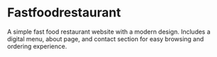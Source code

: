 # Fastfoodrestaurant
A simple fast food restaurant website with a modern design. Includes a digital menu, about page, and contact section for easy browsing and ordering experience.
